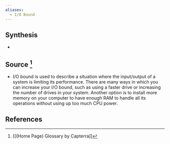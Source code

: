 ```yaml
---
aliases:
  - I/O Bound
---
```

## Synthesis
- 
## Source [^1]
- I/O bound is used to describe a situation where the input/output of a system is limiting its performance. There are many ways in which you can increase your I/O bound, such as using a faster drive or increasing the number of drives in your system. Another option is to install more memory on your computer to have enough RAM to handle all its operations without using up too much CPU power.
## References

[^1]: [[(Home Page) Glossary by Capterra]]